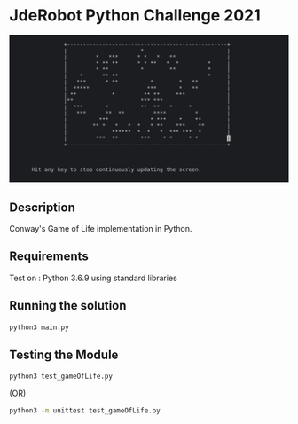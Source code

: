 # JdeRobot Python Challenge 2021

![pythonGIF](pythonGIF.gif)

## Description
Conway's Game of Life implementation in Python. 

## Requirements
Test on : Python 3.6.9 using standard libraries

## Running the solution

```bash
python3 main.py
```

## Testing the Module

```bash
python3 test_gameOfLife.py
```

(OR)

```bash
python3 -m unittest test_gameOfLife.py
```


